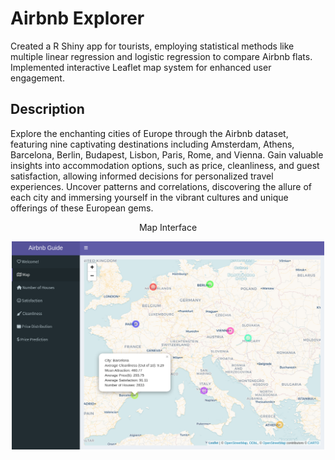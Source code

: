 # Airbnb Explorer
Created a R Shiny app for tourists, employing statistical methods like multiple linear regression and logistic regression to compare Airbnb flats. Implemented interactive Leaflet map system for enhanced user engagement. 

## Description
Explore the enchanting cities of Europe through the Airbnb dataset, featuring nine captivating destinations including Amsterdam, Athens, Barcelona, Berlin, Budapest, Lisbon, Paris, Rome, and Vienna. Gain valuable insights into accommodation options, such as price, cleanliness, and guest satisfaction, allowing informed decisions for personalized travel experiences. Uncover patterns and correlations, discovering the allure of each city and immersing yourself in the vibrant cultures and unique offerings of these European gems.

<p align="center"> Map Interface </p>
<p align="center">  <img src="images/map.png" alt="Alt text" width="500" /></p>

